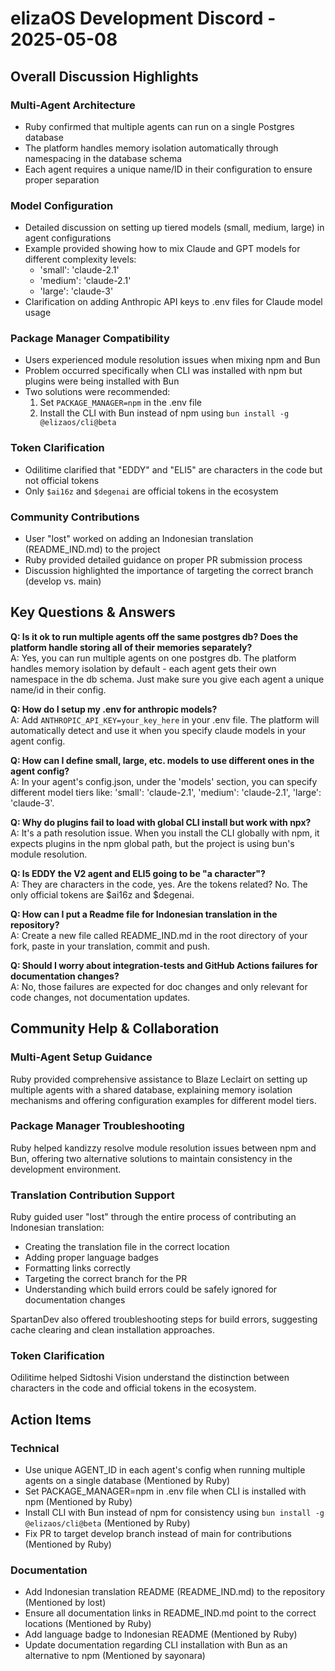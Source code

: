 # elizaOS Development Discord - 2025-05-08

## Overall Discussion Highlights

### Multi-Agent Architecture
- Ruby confirmed that multiple agents can run on a single Postgres database
- The platform handles memory isolation automatically through namespacing in the database schema
- Each agent requires a unique name/ID in their configuration to ensure proper separation

### Model Configuration
- Detailed discussion on setting up tiered models (small, medium, large) in agent configurations
- Example provided showing how to mix Claude and GPT models for different complexity levels:
  - 'small': 'claude-2.1'
  - 'medium': 'claude-2.1'
  - 'large': 'claude-3'
- Clarification on adding Anthropic API keys to .env files for Claude model usage

### Package Manager Compatibility
- Users experienced module resolution issues when mixing npm and Bun
- Problem occurred specifically when CLI was installed with npm but plugins were being installed with Bun
- Two solutions were recommended:
  1. Set `PACKAGE_MANAGER=npm` in the .env file
  2. Install the CLI with Bun instead of npm using `bun install -g @elizaos/cli@beta`

### Token Clarification
- Odilitime clarified that "EDDY" and "ELI5" are characters in the code but not official tokens
- Only `$ai16z` and `$degenai` are official tokens in the ecosystem

### Community Contributions
- User "lost" worked on adding an Indonesian translation (README_IND.md) to the project
- Ruby provided detailed guidance on proper PR submission process
- Discussion highlighted the importance of targeting the correct branch (develop vs. main)

## Key Questions & Answers

**Q: Is it ok to run multiple agents off the same postgres db? Does the platform handle storing all of their memories separately?**  
A: Yes, you can run multiple agents on one postgres db. The platform handles memory isolation by default - each agent gets their own namespace in the db schema. Just make sure you give each agent a unique name/id in their config.

**Q: How do I setup my .env for anthropic models?**  
A: Add `ANTHROPIC_API_KEY=your_key_here` in your .env file. The platform will automatically detect and use it when you specify claude models in your agent config.

**Q: How can I define small, large, etc. models to use different ones in the agent config?**  
A: In your agent's config.json, under the 'models' section, you can specify different model tiers like: 'small': 'claude-2.1', 'medium': 'claude-2.1', 'large': 'claude-3'.

**Q: Why do plugins fail to load with global CLI install but work with npx?**  
A: It's a path resolution issue. When you install the CLI globally with npm, it expects plugins in the npm global path, but the project is using bun's module resolution.

**Q: Is EDDY the V2 agent and ELI5 going to be "a character"?**  
A: They are characters in the code, yes. Are the tokens related? No. The only official tokens are $ai16z and $degenai.

**Q: How can I put a Readme file for Indonesian translation in the repository?**  
A: Create a new file called README_IND.md in the root directory of your fork, paste in your translation, commit and push.

**Q: Should I worry about integration-tests and GitHub Actions failures for documentation changes?**  
A: No, those failures are expected for doc changes and only relevant for code changes, not documentation updates.

## Community Help & Collaboration

### Multi-Agent Setup Guidance
Ruby provided comprehensive assistance to Blaze Leclairt on setting up multiple agents with a shared database, explaining memory isolation mechanisms and offering configuration examples for different model tiers.

### Package Manager Troubleshooting
Ruby helped kandizzy resolve module resolution issues between npm and Bun, offering two alternative solutions to maintain consistency in the development environment.

### Translation Contribution Support
Ruby guided user "lost" through the entire process of contributing an Indonesian translation:
- Creating the translation file in the correct location
- Adding proper language badges
- Formatting links correctly
- Targeting the correct branch for the PR
- Understanding which build errors could be safely ignored for documentation changes

SpartanDev also offered troubleshooting steps for build errors, suggesting cache clearing and clean installation approaches.

### Token Clarification
Odilitime helped Sidtoshi Vision understand the distinction between characters in the code and official tokens in the ecosystem.

## Action Items

### Technical
- Use unique AGENT_ID in each agent's config when running multiple agents on a single database (Mentioned by Ruby)
- Set PACKAGE_MANAGER=npm in .env file when CLI is installed with npm (Mentioned by Ruby)
- Install CLI with Bun instead of npm for consistency using `bun install -g @elizaos/cli@beta` (Mentioned by Ruby)
- Fix PR to target develop branch instead of main for contributions (Mentioned by Ruby)

### Documentation
- Add Indonesian translation README (README_IND.md) to the repository (Mentioned by lost)
- Ensure all documentation links in README_IND.md point to the correct locations (Mentioned by Ruby)
- Add language badge to Indonesian README (Mentioned by Ruby)
- Update documentation regarding CLI installation with Bun as an alternative to npm (Mentioned by sayonara)